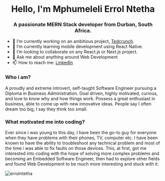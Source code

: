 

<h1 align="center">Hello, I'm Mphumeleli Errol Ntetha </h1>
<h3 align="center">A passionate MERN Stack developer from Durban, South Africa.</h3>


<!-- ![Anurag's GitHub stats](https://github-readme-stats.vercel.app/api?username=ErrolNtetha&show_icons=true&theme=radical) -->

<!-- <p align="left"> <img src="https://komarev.com/ghpvc/?username=errolntetha&label=Profile%20views&color=0e75b6&style=flat" alt="errolntetha" /> </p>

<p align="left"> <a href="https://twitter.com/errolrsa_" target="blank"><img src="https://img.shields.io/twitter/follow/errolrsa_?logo=twitter&style=for-the-badge" alt="errolrsa_" /></a> </p> -->

- 🔭 I’m currently working on an ambitious project, <a href="https://tedcrunch.vercel.app" target="blank"> Tedcrunch</a>.
- 🌱 I’m currently learning mobile development using React Native.
- 👯 I’m looking to collaborate on any React.js or Next.js project.
- 💬 Ask me about anything around Web Development
- 📫 How to reach me: <a href="www.linkedin.com/in/errolrsa" target="blank"> LinkedIn </a>

<!-- 🤔 I’m looking for help with NextJS. -->

### Who i am?
A proudly and extreme introvert, self-taught Software Engineer pursuing a Diploma in Business Administration. Goal driven, highly motivated, curious, and love to know why and how things work. Possess a great enthusiast in business, able to come up with new innovative ideas. People say I often dream too big, I say they think too small.

### What motivated me into coding?
Ever since i was young to this day, I have been the go-to guy for everyone when they have problems with their phones, TV, computer etc. I have been known to have the ability to troubleshoot any technical problem and most of the time i was able to fix faults on those devices. This, at first, got me interested into coding with the hope of solving more complex problems and becoming an Embedded Software Engineer, then had to explore other fields and found Web Development to be much more interesting and stuck with it.


<!-- <h3 align="left">Connect with me:</h3>
<p align="left">
<a href="https://twitter.com/errolrsa_" target="blank"><img align="center" src="https://raw.githubusercontent.com/rahuldkjain/github-profile-readme-generator/master/src/images/icons/Social/twitter.svg" alt="errolrsa_" height="30" width="40" /></a>
</p> -->

<!-- <h3 align="left">Languages and Tools:</h3>
<p align="left"> <a href="https://www.cprogramming.com/" target="_blank" rel="noreferrer"> <img src="https://raw.githubusercontent.com/devicons/devicon/master/icons/c/c-original.svg" alt="c" width="40" height="40"/> </a> <a href="https://www.w3schools.com/css/" target="_blank" rel="noreferrer"> <img src="https://raw.githubusercontent.com/devicons/devicon/master/icons/css3/css3-original-wordmark.svg" alt="css3" width="40" height="40"/> </a> <a href="https://expressjs.com" target="_blank" rel="noreferrer"> <img src="https://raw.githubusercontent.com/devicons/devicon/master/icons/express/express-original-wordmark.svg" alt="express" width="40" height="40"/> </a> <a href="https://www.figma.com/" target="_blank" rel="noreferrer"> <img src="https://www.vectorlogo.zone/logos/figma/figma-icon.svg" alt="figma" width="40" height="40"/> </a> <a href="https://git-scm.com/" target="_blank" rel="noreferrer"> <img src="https://www.vectorlogo.zone/logos/git-scm/git-scm-icon.svg" alt="git" width="40" height="40"/> </a> <a href="https://www.w3.org/html/" target="_blank" rel="noreferrer"> <img src="https://raw.githubusercontent.com/devicons/devicon/master/icons/html5/html5-original-wordmark.svg" alt="html5" width="40" height="40"/> </a> <a href="https://developer.mozilla.org/en-US/docs/Web/JavaScript" target="_blank" rel="noreferrer"> <img src="https://raw.githubusercontent.com/devicons/devicon/master/icons/javascript/javascript-original.svg" alt="javascript" width="40" height="40"/> </a> <a href="https://www.linux.org/" target="_blank" rel="noreferrer"> <img src="https://raw.githubusercontent.com/devicons/devicon/master/icons/linux/linux-original.svg" alt="linux" width="40" height="40"/> </a> <a href="https://www.mongodb.com/" target="_blank" rel="noreferrer"> <img src="https://raw.githubusercontent.com/devicons/devicon/master/icons/mongodb/mongodb-original-wordmark.svg" alt="mongodb" width="40" height="40"/> </a> <a href="https://nodejs.org" target="_blank" rel="noreferrer"> <img src="https://raw.githubusercontent.com/devicons/devicon/master/icons/nodejs/nodejs-original-wordmark.svg" alt="nodejs" width="40" height="40"/> </a> <a href="https://postman.com" target="_blank" rel="noreferrer"> <img src="https://www.vectorlogo.zone/logos/getpostman/getpostman-icon.svg" alt="postman" width="40" height="40"/> </a> <a href="https://reactjs.org/" target="_blank" rel="noreferrer"> <img src="https://raw.githubusercontent.com/devicons/devicon/master/icons/react/react-original-wordmark.svg" alt="react" width="40" height="40"/> </a> <a href="https://redux.js.org" target="_blank" rel="noreferrer"> <img src="https://raw.githubusercontent.com/devicons/devicon/master/icons/redux/redux-original.svg" alt="redux" width="40" height="40"/> </a> <a href="https://sass-lang.com" target="_blank" rel="noreferrer"> <img src="https://raw.githubusercontent.com/devicons/devicon/master/icons/sass/sass-original.svg" alt="sass" width="40" height="40"/> </a> </p> -->

<!-- <p><img align="left" src="https://github-readme-stats.vercel.app/api/top-langs?username=errolntetha&show_icons=true&locale=en&layout=compact" alt="errolntetha" /></p> -->


<p><img align="center" src="https://github-readme-streak-stats.herokuapp.com/?user=errolntetha&" alt="errolntetha" /></p>



<!--
**ErrolNtetha/ErrolNtetha** is a ✨ _special_ ✨ repository because its `README.md` (this file) appears on your GitHub profile.

Here are some ideas to get you started:

- 🔭 I’m currently working on ...
- 🌱 I’m currently learning ...
- 👯 I’m looking to collaborate on ...
- 🤔 I’m looking for help with ...
- 💬 Ask me about ...
- 📫 How to reach me: ...
- 😄 Pronouns: ...
- ⚡ Fun fact: ...
-->
